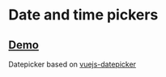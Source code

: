 # Date and time pickers

## [Demo](https://xrei.github.io/ww-datepicker/)

Datepicker based on [vuejs-datepicker](https://github.com/charliekassel/vuejs-datepicker)
